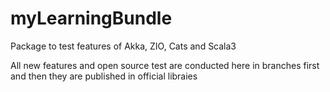 # myLearningBundle
Package to test features of Akka, ZIO, Cats and Scala3

All new features and open source test are conducted here in branches first and then they are published in official libraies
